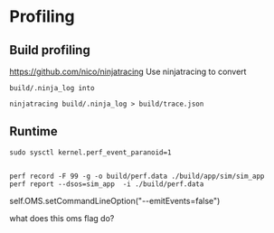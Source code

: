 
# Profiling

## Build profiling
https://github.com/nico/ninjatracing
Use ninjatracing to convert 


```
build/.ninja_log into 

ninjatracing build/.ninja_log > build/trace.json
```


## Runtime

```
sudo sysctl kernel.perf_event_paranoid=1


perf record -F 99 -g -o build/perf.data ./build/app/sim/sim_app
perf report --dsos=sim_app  -i ./build/perf.data

```

self.OMS.setCommandLineOption("--emitEvents=false")

what does this oms flag do?